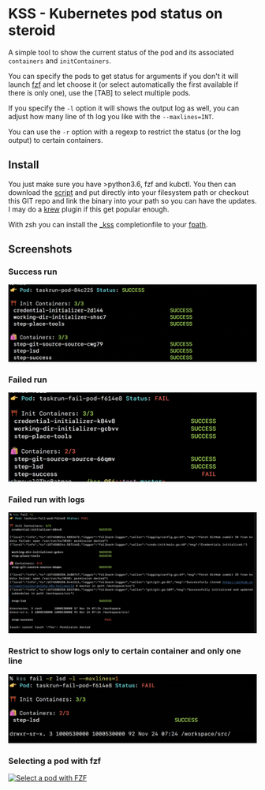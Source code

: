 # KSS - Kubernetes pod status on steroid

A simple tool to show the current status of the pod and its associated `containers` and `initContainers`.

You can specify the pods to get status for arguments if you don't it will launch [fzf](https://github.com/junegunn/fzf) and let choose it (or select automatically the first available if there is only one), use the [TAB] to select multiple pods.

If you specify the `-l` option it will shows the output log as well, you can adjust how many line of th log you like with the `--maxlines=INT`.

You can use the `-r` option with a regexp to restrict the status (or the log output) to certain containers.

## Install

You just make sure you have >python3.6, fzf and kubctl. You then can download the [script](https://raw.githubusercontent.com/chmouel/kss/master/kss) and put directly into your filesystem path or checkout this GIT repo and link the binary into your path so you can have the updates. I may do a [krew](https://github.com/kubernetes-sigs/krew) plugin if this get popular enough.

With zsh you can install the [_kss](./_kss) completionfile  to your [fpath](https://unix.stackexchange.com/a/33898).

## Screenshots

### Success run

![Success run](.screenshots/success.png)

### Failed run

![Fail run](.screenshots/failure.png)

### Failed run with logs

![Fail run](.screenshots/logging.png)

### Restrict to show logs only to certain container and only one line

![Restrict to some pod](.screenshots/restrict.png)

### Selecting a pod with fzf

[![Select a pod with FZF](https://asciinema.org/a/M6yotJ6Vi1ftRZ6syYU5UpT82.png)](https://asciinema.org/a/M6yotJ6Vi1ftRZ6syYU5UpT82)
